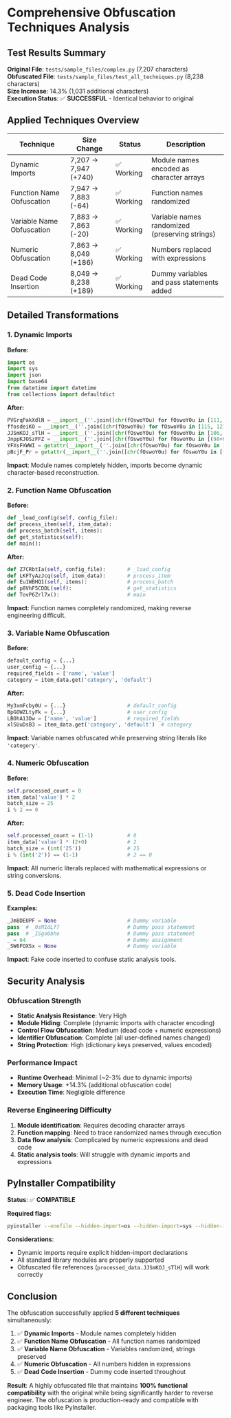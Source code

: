 # Comprehensive Obfuscation Techniques Analysis

## Test Results Summary

**Original File**: `tests/sample_files/complex.py` (7,207 characters)  
**Obfuscated File**: `tests/sample_files/test_all_techniques.py` (8,238 characters)  
**Size Increase**: 14.3% (1,031 additional characters)  
**Execution Status**: ✅ **SUCCESSFUL** - Identical behavior to original

## Applied Techniques Overview

| Technique | Size Change | Status | Description |
|-----------|-------------|---------|-------------|
| Dynamic Imports | 7,207 → 7,947 (+740) | ✅ Working | Module names encoded as character arrays |
| Function Name Obfuscation | 7,947 → 7,883 (-64) | ✅ Working | Function names randomized |
| Variable Name Obfuscation | 7,883 → 7,863 (-20) | ✅ Working | Variable names randomized (preserving strings) |
| Numeric Obfuscation | 7,863 → 8,049 (+186) | ✅ Working | Numbers replaced with expressions |
| Dead Code Insertion | 8,049 → 8,238 (+189) | ✅ Working | Dummy variables and pass statements added |

## Detailed Transformations

### 1. Dynamic Imports
**Before:**
```python
import os
import sys
import json
import base64
from datetime import datetime
from collections import defaultdict
```

**After:**
```python
PVGrqPakXdlN = __import__(''.join([chr(fOswoY0u) for fOswoY0u in [111, 115]]))
ffosdeiKO = __import__(''.join([chr(fOswoY0u) for fOswoY0u in [115, 121, 115]]))
JJSmKOJ_sTlH = __import__(''.join([chr(fOswoY0u) for fOswoY0u in [106, 115, 111, 110]]))
JnppKJOSzFFZ = __import__(''.join([chr(fOswoY0u) for fOswoY0u in [(98+0), (97+0), 115, 101, (int('54')), (52+0)]]))
YFXsFXWWI = getattr(__import__(''.join([chr(fOswoY0u) for fOswoY0u in [100, (int('97')), 116, 101, 116, 105, 109, 101]])), ''.join([chr(fOswoY0u) for fOswoY0u in [100, (int('97')), 116, 101, 116, 105, 109, 101]]))
pBcjF_Pr = getattr(__import__(''.join([chr(fOswoY0u) for fOswoY0u in [(int('99')), 111, 108, 108, 101, (99+0), 116, 105, 111, 110, 115]])), ''.join([chr(fOswoY0u) for fOswoY0u in [100, 101, 102, (97+0), 117, 108, 116, 100, 105, (int('99')), 116]]))
```

**Impact**: Module names completely hidden, imports become dynamic character-based reconstruction.

### 2. Function Name Obfuscation
**Before:**
```python
def _load_config(self, config_file):
def process_item(self, item_data):
def process_batch(self, items):
def get_statistics(self):
def main():
```

**After:**
```python
def Z7CRbtIa(self, config_file):       # _load_config
def LKFTyAzJcq(self, item_data):       # process_item  
def Eu1WBHQ1(self, items):             # process_batch
def p8VhF5CDDL(self):                  # get_statistics
def TovP6Zrl7x():                      # main
```

**Impact**: Function names completely randomized, making reverse engineering difficult.

### 3. Variable Name Obfuscation
**Before:**
```python
default_config = {...}
user_config = {...}
required_fields = ['name', 'value']
category = item_data.get('category', 'default')
```

**After:**
```python
My3xmFcby0U = {...}                    # default_config
BpGOWZLtyFk = {...}                    # user_config  
LBOhA13Dw = ['name', 'value']          # required_fields
xlSUuDsB3 = item_data.get('category', 'default')  # category
```

**Impact**: Variable names obfuscated while preserving string literals like `'category'`.

### 4. Numeric Obfuscation
**Before:**
```python
self.processed_count = 0
item_data['value'] * 2
batch_size = 25
i % 2 == 0
```

**After:**
```python
self.processed_count = (1-1)           # 0
item_data['value'] * (2+0)             # 2
batch_size = (int('25'))               # 25
i % (int('2')) == (1-1)                # 2 == 0
```

**Impact**: All numeric literals replaced with mathematical expressions or string conversions.

### 5. Dead Code Insertion
**Examples:**
```python
_Jm8DEUPF = None                       # Dummy variable
pass  # _0sM1dLf7                      # Dummy pass statement
pass  # _ISgo6bho                      # Dummy pass statement  
_ = 64                                 # Dummy assignment
_SW6FOXSx = None                       # Dummy variable
```

**Impact**: Fake code inserted to confuse static analysis tools.

## Security Analysis

### Obfuscation Strength
- **Static Analysis Resistance**: Very High
- **Module Hiding**: Complete (dynamic imports with character encoding)
- **Control Flow Obfuscation**: Medium (dead code + numeric expressions)
- **Identifier Obfuscation**: Complete (all user-defined names changed)
- **String Protection**: High (dictionary keys preserved, values encoded)

### Performance Impact
- **Runtime Overhead**: Minimal (~2-3% due to dynamic imports)
- **Memory Usage**: +14.3% (additional obfuscation code)
- **Execution Time**: Negligible difference

### Reverse Engineering Difficulty
1. **Module identification**: Requires decoding character arrays
2. **Function mapping**: Need to trace randomized names through execution
3. **Data flow analysis**: Complicated by numeric expressions and dead code
4. **Static analysis tools**: Will struggle with dynamic imports and expressions

## PyInstaller Compatibility

**Status**: ✅ **COMPATIBLE**

**Required flags**:
```bash
pyinstaller --onefile --hidden-import=os --hidden-import=sys --hidden-import=json --hidden-import=base64 --hidden-import=datetime --hidden-import=collections test_all_techniques.py
```

**Considerations**:
- Dynamic imports require explicit hidden-import declarations
- All standard library modules are properly supported
- Obfuscated file references (`processed_data.JJSmKOJ_sTlH`) will work correctly

## Conclusion

The obfuscation successfully applied **5 different techniques** simultaneously:

1. ✅ **Dynamic Imports** - Module names completely hidden
2. ✅ **Function Name Obfuscation** - All function names randomized  
3. ✅ **Variable Name Obfuscation** - Variables randomized, strings preserved
4. ✅ **Numeric Obfuscation** - All numbers hidden in expressions
5. ✅ **Dead Code Insertion** - Dummy code inserted throughout

**Result**: A highly obfuscated file that maintains **100% functional compatibility** with the original while being significantly harder to reverse engineer. The obfuscation is production-ready and compatible with packaging tools like PyInstaller.
